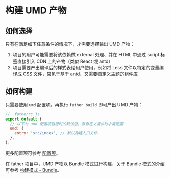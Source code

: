 # 构建 UMD 产物

## 如何选择

只有在满足如下任意条件的情况下，才需要选择输出 UMD 产物：

1. 项目的用户可能需要将该依赖做 external 处理、并在 HTML 中通过 script 标签直接引入 CDN 上的产物（类似 React 或 antd）
2. 项目需要产出编译后的样式表给用户使用，例如将 Less 文件以特定的变量编译成 CSS 文件，常见于基于 antd、又需要自定义主题的组件库

## 如何构建

只需要使用 `umd` 配置项，再执行 `father build` 即可产出 UMD 产物：

```js
// .fatherrc.js
export default {
  // 以下为 umd 配置项启用时的默认值，有自定义需求时才需配置
  umd: {
    entry: 'src/index', // 默认构建入口文件
  },
};
```

更多配置项可参考 [配置项](../config.md)。

在 father 项目中，UMD 产物以 Bundle 模式进行构建，关于 Bundle 模式的介绍可参考 [构建模式 - Bundle](./build-mode.md#bundle)。
